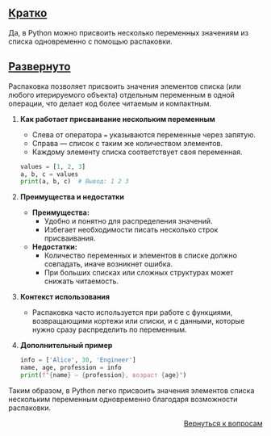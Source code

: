 ## <u>Кратко</u>

Да, в Python можно присвоить несколько переменных значениям из списка одновременно с помощью распаковки.

## <u>Развернуто</u>

Распаковка позволяет присвоить значения элементов списка (или любого итерируемого объекта) отдельным переменным в одной
операции, что делает код более читаемым и компактным.

1. **Как работает присваивание нескольким переменным**
    - Слева от оператора `=` указываются переменные через запятую.
    - Справа — список с таким же количеством элементов.
    - Каждому элементу списка соответствует своя переменная.
    ```python
    values = [1, 2, 3]
    a, b, c = values
    print(a, b, c)  # Вывод: 1 2 3
    ```

2. **Преимущества и недостатки**
    - **Преимущества:**
        - Удобно и понятно для распределения значений.
        - Избегает необходимости писать несколько строк присваивания.
    - **Недостатки:**
        - Количество переменных и элементов в списке должно совпадать, иначе возникнет ошибка.
        - При больших списках или сложных структурах может снижать читаемость.

3. **Контекст использования**
    - Распаковка часто используется при работе с функциями, возвращающими кортежи или списки, и с данными, которые нужно
      сразу распределить по переменным.

4. **Дополнительный пример**
    ```python
    info = ['Alice', 30, 'Engineer']
    name, age, profession = info
    print(f"{name} — {profession}, возраст {age}")
    ```

Таким образом, в Python легко присвоить значения элементов списка нескольким переменным одновременно благодаря
возможности распаковки.

<div align="right">

[Вернуться к вопросам](../Вопросы.md)

</div>
